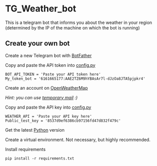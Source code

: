 # TG_Weather_bot
This is a telegram bot that informs you about the weather in your region (determined by the IP of the machine on which the bot is running)


## Create your own bot

Create a new Telegram bot with [BotFather](https://web.telegram.org/k/#@BotFather)

Copy and paste the API token into [config.py](weather_bot/config.py)

`BOT_API_TOKEN = 'Paste your API token here'` \
`My_token_bot = '6161665177:AAE2TZ6M9hYBAsAr7l-dJzOa8JTA5pjpkr4'`

Create an account on [OpenWeatherMap](https://home.openweathermap.org/users/sign_up)

_Hint: you can use [temporary mail](https://tempail.com/en/) :)_

Сopy and paste the API key into [config.py](shtosh-weather-bot/config.py)

`WEATHER_API = 'Paste your API key here'` \
`Public_test_key = '8537d9ef6386cb97156fd47d832f479c'`

Get the latest [Python](https://www.python.org/downloads/) version

Create a virtual environment. Not necessary, but highly recommended.

Install requirements

`pip install -r requirements.txt`
